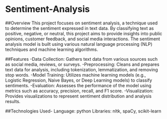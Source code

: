 # Sentiment-Analysis
##Overview
This project focuses on sentiment analysis, a technique used to determine the sentiment expressed in text data. By classifying text as positive, negative, or neutral, this project aims to provide insights into public opinions, customer feedback, and social media interactions. The sentiment analysis model is built using various natural language processing (NLP) techniques and machine learning algorithms.

##Features
-Data Collection: Gathers text data from various sources such as social media, reviews, or surveys.
-Preprocessing: Cleans and prepares text data for analysis, including tokenization, lemmatization, and removing stop words.
-Model Training: Utilizes machine learning models (e.g., Logistic Regression, Naive Bayes, or Deep Learning models) to classify sentiments.
-Evaluation: Assesses the performance of the model using metrics such as accuracy, precision, recall, and F1 score.
-Visualization: Provides visualizations to represent sentiment distribution and analysis results.

##Technologies Used-
Language: python
Libraries: nltk, spaCy, scikit-learn
